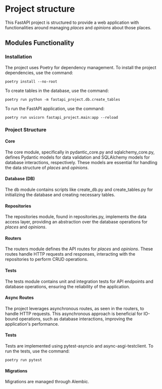 # Project structure
This FastAPI project is structured to provide a web application with functionalities around managing <i>places</i> and <i>opinions</i> about those places.

## Modules Functionality

### Installation
The project uses Poetry for dependency management. To install the project dependencies, use the command:

```
poetry install --no-root
```

To create tables in the database, use the command:

```
poetry run python -m fastapi_project.db.create_tables
```

To run the FastAPI application, use the command:

```
poetry run uvicorn fastapi_project.main:app --reload
```

### Project Structure
#### Core
The core module, specifically in pydantic_core.py and sqlalchemy_core.py, defines Pydantic models for data validation and SQLAlchemy models for database interactions, respectively. These models are essential for handling the data structure of <i>places</i> and <i>opinions</i>.

#### Database (DB)
The db module contains scripts like create_db.py and create_tables.py for initializing the database and creating necessary tables.

#### Repositories
The repositories module, found in repositories.py, implements the data access layer, providing an abstraction over the database operations for <i>places</i> and <i>opinions</i>.

#### Routers
The routers module defines the API routes for <i>places</i> and <i>opinions</i>. These routes handle HTTP requests and responses, interacting with the repositories to perform CRUD operations.

#### Tests
The tests module contains unit and integration tests for API endpoints and database operations, ensuring the reliability of the application.

#### Async Routes
The project leverages asynchronous routes, as seen in the routers, to handle HTTP requests. This asynchronous approach is beneficial for IO-bound operations, such as database interactions, improving the application's performance.

#### Tests

Tests are implemented using pytest-asyncio and async-asgi-testclient. To run the tests, use the command:

```
poetry run pytest
```

#### Migrations
Migrations are managed through Alembic.
